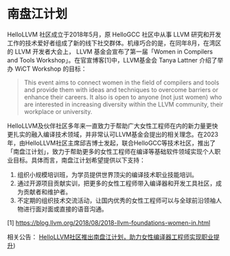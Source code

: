 # 南盘江计划

HelloLLVM 社区成立于2018年5月，原 HelloGCC 社区中从事 LLVM 研究和开发工作的技术爱好者组成了新的线下社交群体。机缘巧合的是，在同年8月，在湾区的 LLVM 开发者大会上， LLVM 基金会宣布了第一届「Women in Compilers and Tools Workshop」。在官宣博客[1]中，LLVM基金会 Tanya Lattner 介绍了举办 WiCT Workshop 的目标：

> This event aims to connect women in the field of compilers and tools and provide them with ideas and techniques to overcome barriers or enhance their careers. It also is open to anyone (not just women) who are interested in increasing diversity within the LLVM community, their workplace or university.

HelloLLVM及伙伴社区多年来一直致力于帮助广大女性工程师在内的新力量更快更扎实的融入编译技术领域，并非常认可LLVM基金会提出的相关理念。在2023年，由HelloLLVM社区主席邱吉博士发起，联合HelloGCC等技术社区，推出了「南盘江计划」，致力于帮助更多的女性工程师在编译等基础软件领域实现个人职业目标。具体而言，南盘江计划希望提供以下支持：

1. 组织小规模培训班，为学员提供世界顶尖的编译技术职业技能培训。
2. 通过开源项目贡献实训，把更多的女性工程师带入编译器和开发工具社区，成为贡献者和维护者。
3. 不定期的组织技术交流活动，让国内优秀的女性工程师可以与全球前沿领袖人物进行面对面或直接的语音沟通。

[1] https://blog.llvm.org/2018/08/2018-llvm-foundations-women-in.html

相关公告： [HelloLLVM社区推出南盘江计划，助力女性编译器工程师实现职业提升](https://mp.weixin.qq.com/s/gKOmc7M7PMcvomiWg-9CdQ))
